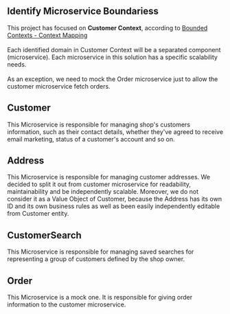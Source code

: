<div>
  <h2>Identify Microservice Boundariess</h2>
  This project has focused on <b>Customer Context</b>, according to <a href="bounded-contexts-context-mapping.md">Bounded Contexts - Context Mapping</a>
  <br><br>
  Each identified domain in Customer Context will be a separated component (microservice). Each microservice in this solution has a specific scalability needs.
  <br><br>
  As an exception, we need to mock the Order microservice just to allow the customer microservice fetch orders. 
</div>

<div>
  <h2>Customer</h2>
  This Microservice is responsible for managing shop's customers information, such as their contact details, whether they've agreed to receive email marketing, status of a customer's account and so on.
</div>

<div>
  <h2>Address</h2>
  This Microservice is responsible for managing customer addresses. We decided to split it out from customer microservice for readability, maintainability and be independently scalable. Moreover, we do not consider it as a Value Object of Customer, because the Address has its own ID and its own business rules as well as been easily independently editable from Customer entity. 
</div>

<div>
  <h2>CustomerSearch</h2>
  This Microservice is responsible for managing saved searches for representing a group of customers defined by the shop owner.
</div>

<div>
  <h2>Order</h2>
  This Microservice is a mock one. It is responsible for giving order information to the customer microservice.
</div>
